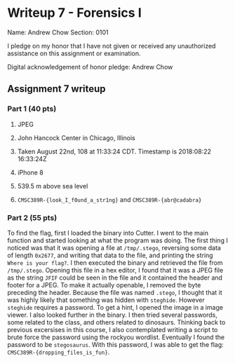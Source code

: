 Writeup 7 - Forensics I
======

Name: Andrew Chow
Section: 0101

I pledge on my honor that I have not given or received any unauthorized assistance on this assignment or examination.

Digital acknowledgement of honor pledge: Andrew Chow

## Assignment 7 writeup

### Part 1 (40 pts)

1. JPEG

2. John Hancock Center in Chicago, Illinois

3. Taken August 22nd, 108 at 11:33:24 CDT. Timestamp is 2018:08:22 16:33:24Z

4. iPhone 8

5. 539.5 m above sea level

6. `CMSC389R-{look_I_f0und_a_str1ng}` and `CMSC389R-{abr@cadabra}`

### Part 2 (55 pts)

To find the flag, first I loaded the binary into Cutter.
I went to the main function and started looking at what the program was doing.
The first thing I noticed was that it was opening a file at `/tmp/.stego`, reversing some data of length `0x2677`, and writing that data to the file, and printing the string `Where is your flag?`.
I then executed the binary and retrieved the file from `/tmp/.stego`.
Opening this file in a hex editor, I found that it was a JPEG file as the string `JFIF` could be seen in the file and it contained the header and footer for a JPEG.
To make it actually openable, I removed the byte preceding the header.
Because the file was named `.stego`, I thought that it was highly likely that something was hidden with `steghide`.
However `steghide` requires a password.
To get a hint, I opened the image in a image viewer. I also looked further in the binary.
I then tried several passwords, some related to the class, and others related to dinosaurs.
Thinking back to previous excersises in this course, I also contemplated writing a script to brute force the password using the rockyou wordlist.
Eventually I found the password to be `stegosaurus`.
With this password, I was able to get the flag: `CMSC389R-{dropping_files_is_fun}`.
